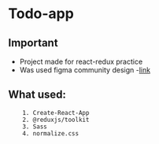 #  Todo-app

## Important
 - Project made for react-redux practice
 - Was used figma community design -[link](https://www.figma.com/community/file/1124486462945035586)

## What used:
		1. Create-React-App
		2. @reduxjs/toolkit
		3. Sass
		4. normalize.css

